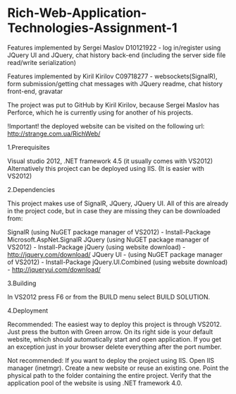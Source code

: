 Rich-Web-Application-Technologies-Assignment-1
==============================================
Features implemented by Sergei Maslov D10121922 - log in/register using JQuery UI and JQuery, chat history back-end
					(including the server side file read/write serialization) 

Features implemented by Kiril Kirilov C09718277 - websockets(SignalR), form submission/getting chat messages with JQuery 
					readme, chat history front-end, gravatar

The project was put to GitHub by Kiril Kirilov, because Sergei Maslov has Perforce, which he is currently using for 
another of his projects.

!Important! the deployed website can be visited on the following url:
http://strange.com.ua/RichWeb/

1.Prerequisites 

Visual studio 2012, .NET framework 4.5 (it usually comes with VS2012)
Alternatively this project can be deployed using IIS. (It is easier with VS2012)

2.Dependencies

This project makes use of SignalR, JQuery, JQuery UI.
All of this are already in the project code, but in case they are missing
they can be downloaded from:

SignalR (using NuGET package manager of VS2012) - Install-Package Microsoft.AspNet.SignalR
JQuery (using NuGET package manager of VS2012) - Install-Package jQuery
     (using website download) - http://jquery.com/download/
JQuery UI - (using NuGET package manager of VS2012) - Install-Package jQuery.UI.Combined
		    (using website download) -  http://jqueryui.com/download/

3.Building

In VS2012 press F6 or from the BUILD menu select BUILD SOLUTION.

4.Deployment

Recommended:
The easiest way to deploy this project is through VS2012. Just press
the button with Green arrow. On its right side is your default website, which
should automatically start and open application. If you get an exception just
in your browser delete everything after the port number.

Not recommended: 
If you want to deploy the project using IIS. Open IIS manager (inetmgr). Create
a new website or reuse an existing one. Point the physical path to the folder containing
the entire project. Verify that the application pool of the website is using .NET framework 4.0.



